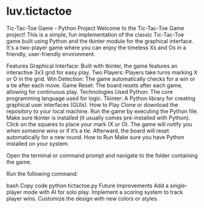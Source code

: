 # luv.tictactoe
Tic-Tac-Toe Game - Python Project
Welcome to the Tic-Tac-Toe Game project! This is a simple, fun implementation of the classic Tic-Tac-Toe game built using Python and the tkinter module for the graphical interface. It's a two-player game where you can enjoy the timeless Xs and Os in a friendly, user-friendly environment.

Features
Graphical Interface: Built with tkinter, the game features an interactive 3x3 grid for easy play.
Two Players: Players take turns marking X or O in the grid.
Win Detection: The game automatically checks for a win or a tie after each move.
Game Reset: The board resets after each game, allowing for continuous play.
Technologies Used
Python: The core programming language used for logic.
Tkinter: A Python library for creating graphical user interfaces (GUIs).
How to Play
Clone or download the repository to your local machine.
Run the game by executing the Python file. Make sure tkinter is installed (it usually comes pre-installed with Python).
Click on the squares to place your mark (X or O).
The game will notify you when someone wins or if it’s a tie. Afterward, the board will reset automatically for a new round.
How to Run
Make sure you have Python installed on your system.

Open the terminal or command prompt and navigate to the folder containing the game.

Run the following command:

bash
Copy code
python tictactoe.py
Future Improvements
Add a single-player mode with AI for solo play.
Implement a scoring system to track player wins.
Customize the design with new colors or styles.

